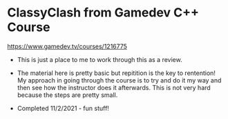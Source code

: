 # ClassyClash from Gamedev C++ Course

https://www.gamedev.tv/courses/1216775
 
*  This is just a place to me to work through this as a review. 

*  The material here is pretty basic but repitition is the key to rentention! My approach in going through the course is to try and do it my way and then see how the instructor does it afterwards.  This is not very hard because the steps are pretty small.  

* Completed 11/2/2021  - fun stuff!

